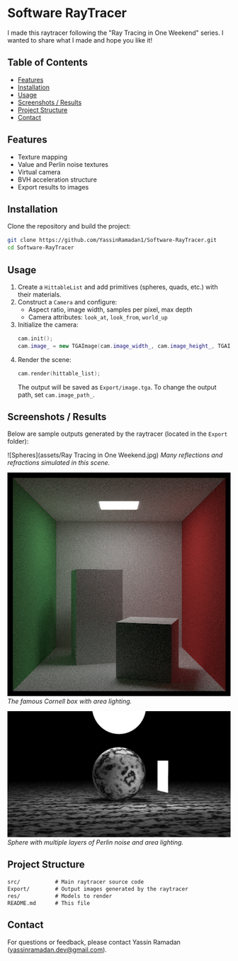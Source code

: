 # Software RayTracer

I made this raytracer following the "Ray Tracing in One Weekend" series. I wanted to share what I made and hope you like it!

## Table of Contents

- [Features](#features)
- [Installation](#installation)
- [Usage](#usage)
- [Screenshots / Results](#screenshots--results)
- [Project Structure](#project-structure)
- [Contact](#contact)

## Features

- Texture mapping
- Value and Perlin noise textures
- Virtual camera
- BVH acceleration structure
- Export results to images

## Installation

Clone the repository and build the project:

```bash
git clone https://github.com/YassinRamadan1/Software-RayTracer.git
cd Software-RayTracer
```

## Usage

1. Create a `HittableList` and add primitives (spheres, quads, etc.) with their materials.
2. Construct a `Camera` and configure:
   - Aspect ratio, image width, samples per pixel, max depth
   - Camera attributes: `look_at`, `look_from`, `world_up`
3. Initialize the camera:
   ```cpp
   cam.init();
   cam.image_ = new TGAImage(cam.image_width_, cam.image_height_, TGAImage::RGB);
   ```
4. Render the scene:
   ```cpp
   cam.render(hittable_list);
   ```
   The output will be saved as `Export/image.tga`. To change the output path, set `cam.image_path_`.

## Screenshots / Results

Below are sample outputs generated by the raytracer (located in the `Export` folder):

![Spheres](assets/Ray Tracing in One Weekend.jpg)
*Many reflections and refractions simulated in this scene.*

![CornellBox](assets/CornellBox.jpg)
*The famous Cornell box with area lighting.*

![SphereWithLight](assets/SphereWithLight.jpg)
*Sphere with multiple layers of Perlin noise and area lighting.*

## Project Structure

```
src/           # Main raytracer source code
Export/        # Output images generated by the raytracer
res/           # Models to render
README.md      # This file
```

## Contact

For questions or feedback, please contact Yassin Ramadan (yassinramadan.dev@gmail.com).
